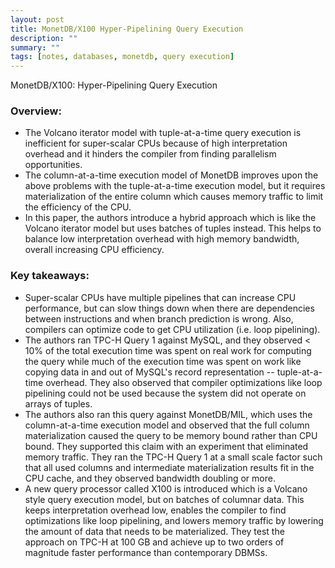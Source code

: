 ```yaml
---
layout: post
title: MonetDB/X100 Hyper-Pipelining Query Execution
description: ""
summary: ""
tags: [notes, databases, monetdb, query execution]
---
```


MonetDB/X100: Hyper-Pipelining Query Execution

### Overview:

- The Volcano iterator model with tuple-at-a-time query execution is inefficient for
  super-scalar CPUs because of high interpretation overhead and it hinders the
  compiler from finding parallelism opportunities.
- The column-at-a-time execution model of MonetDB improves upon the above
  problems with the tuple-at-a-time execution model, but it requires materialization
  of the entire column which causes memory traffic to limit the efficiency of
  the CPU.
- In this paper, the authors introduce a hybrid approach which is like the Volcano
  iterator model but uses batches of tuples instead. This helps to balance low
  interpretation overhead with high memory bandwidth, overall increasing CPU
  efficiency.

### Key takeaways:

- Super-scalar CPUs have multiple pipelines that can increase CPU performance, but
  can slow things down when there are dependencies between instructions and when
  branch prediction is wrong. Also, compilers can optimize code to get CPU utilization
  (i.e. loop pipelining).
- The authors ran TPC-H Query 1 against MySQL, and they observed < 10% of the total execution time
  was spent on real work for computing the query while much of the execution time
  was spent on work like copying data in and out of MySQL's record representation --
  tuple-at-a-time overhead. They also observed that compiler optimizations
  like loop pipelining could not be used because the system did not operate on
  arrays of tuples.
- The authors also ran this query against MonetDB/MIL, which uses the column-at-a-time
  execution model and observed that the full column materialization caused the query
  to be memory bound rather than CPU bound. They supported this claim with an experiment
  that eliminated memory traffic. They ran the TPC-H Query 1 at a small scale
  factor such that all used columns and intermediate materialization results fit
  in the CPU cache, and they observed bandwidth doubling or more.
- A new query processor called X100 is introduced which is a Volcano style
  query execution model, but on batches of columnar data. This keeps interpretation
  overhead low, enables the compiler to find optimizations like loop pipelining,
  and lowers memory traffic by lowering the amount of data that needs to be
  materialized. They test the approach on TPC-H at 100 GB and achieve up to
  two orders of magnitude faster performance than contemporary DBMSs.
